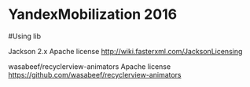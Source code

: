 # YandexMobilization 2016

#Using lib

Jackson 2.x 
Apache license 
http://wiki.fasterxml.com/JacksonLicensing

wasabeef/recyclerview-animators
Apache license 
https://github.com/wasabeef/recyclerview-animators


